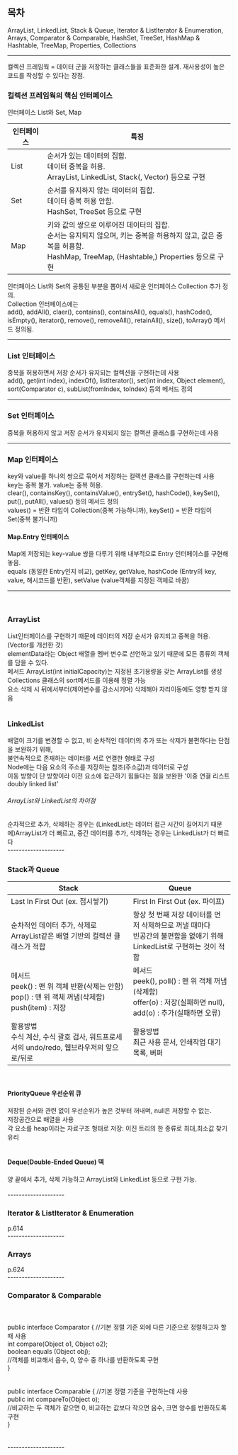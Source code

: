 <h2>목차</h2>  
ArrayList,   
LinkedList,  
Stack & Queue,  
Iterator & Listlterator & Enumeration,  
Arrays,  
Comparator & Comparable,  
HashSet,  
TreeSet,  
HashMap & Hashtable,  
TreeMap,  
Properties,  
Collections  

-------------

컬렉션 프레임웍 = 데이터 군을 저장하는 클래스들을 표준화한 설계. 재사용성이 높은 코드를 작성할 수 있다는 장점.  
  
<h3>컬렉션 프레임웍의 핵심 인터페이스</h3>
인터페이스 List와 Set, Map  
<table>
  <thead>
    <tr>
      <th>인터페이스</th>
      <th>특징</th>
    </tr>
  </thead>
  <tbody>
    <tr>
      <td>List</td>
      <td>순서가 있는 데이터의 집합.<br> 데이터 중복을 허용.<br> ArrayList, LinkedList, Stack(, Vector) 등으로 구현</td>
    </tr>
    <tr>
      <td>Set</td>
      <td>순서를 유지하지 않는 데이터의 집합.<br> 데이터 중복 허용 안함.<br> HashSet, TreeSet 등으로 구현</td>
    </tr>
    <tr>
      <td>Map</td>
      <td>키와 값의 쌍으로 이루어진 데이터의 집합.<br> 순서는 유지되지 않으며, 키는 중복을 허용하지 않고, 값은 중복을 허용함.<br> HashMap, TreeMap, (Hashtable,) Properties 등으로 구현</td>
    </tr>
  </tbody>
</table>
인터페이스 List와 Set의 공통된 부분을 뽑아서 새로운 인터페이스 Collection 추가 정의.<br>
Collection 인터페이스에는<br> add(), addAll(), claer(), contains(), containsAll(), equals(), hashCode(), isEmpty(), iterator(), remove(), removeAll(), retainAll(), size(), toArray() 메서드 정의됨.<br>

--------------------

<h3>List 인터페이스</h3>
중복을 허용하면서 저장 순서가 유지되는 컬렉션을 구현하는데 사용<br>
add(), get(int index), indexOf(), listlterator(), set(int index, Object element), sort(Comparator c), subList(fromIndex, toIndex) 등의 메서드 정의<br>

--------------------

<h3>Set 인터페이스</h3>
중복을 허용하지 않고 저장 순서가 유지되지 않는 컬랙션 클래스를 구현하는데 사용<br>

--------------------

<h3>Map 인터페이스</h3>
key와 value를 하나의 쌍으로 묶어서 저장하는 컬렉션 클래스를 구현하는데 사용<br>
key는 중복 불가. value는 중복 허용.<br>
clear(), containsKey(), containsValue(), entrySet(), hashCode(), keySet(), put(), putAll(), values() 등의 메서드 정의<br>
values() = 반환 타입이 Collection(중복 가능하니까), keySet() = 반환 타입이 Set(중복 불가니까)
  <br>
<h4>Map.Entry 인터페이스</h4>
Map에 저장되는 key-value 쌍을 다루기 위해 내부적으로 Entry 인터페이스를 구현해놓음.<br>
equals (동일한 Entry인지 비교), getKey, getValue, hashCode (Entry의 key, value, 해시코드를 반환), setValue (value객체를 지정된 객체로 바꿈)<br>

--------------------
<br>
<h3>ArrayList</h3>
List인터페이스를 구현하기 때문에 데이터의 저장 순서가 유지되고 중복을 허용.(Vector를 개선한 것)<br>
elementData라는 Object 배열을 멤버 변수로 선언하고 있기 때문에 모든 종류의 객체를 담을 수 있다.<br>
메서드 ArrayList(int initialCapacity)는 지정된 초기용량을 갖는 ArrayList를 생성<br>
Collections 클래스의 sort메서드를 이용해 정렬 가능<br>
요소 삭제 시 뒤에서부터(제어변수를 감소시키며) 삭제해야 자리이동에도 영향 받지 않음<br>
<br>
<h3>LinkedList</h3>
배열이 크기를 변경할 수 없고, 비 순차적인 데이터의 추가 또는 삭제가 불편하다는 단점을 보완하기 위해,<br>
불연속적으로 존재하는 데이터를 서로 연결한 형태로 구성<br>
Node에는 다음 요소의 주소를 저장하는 참조(주소값)과 데이터로 구성<br>
이동 방향이 단 방향이라 이전 요소에 접근하기 힘들다는 점을 보완한 '이중 연결 리스트 doubly linked list'<br>
<h6>ArrayList와 LinkedList의 차이점</h6>
순차적으로 추가, 삭제하는 경우는 (LinkedList는 데이터 접근 시간이 길어지기 때문에)ArrayList가 더 빠르고, 중간 데이터를 추가, 삭제하는 경우는 LinkedList가 더 빠르다<br>
--------------------
<br>
<h3>Stack과 Queue</h3>

<table>
  <thead>
    <tr>
      <th>Stack</th>
      <th>Queue</th>
    </tr>
  </thead>
  <tbody>
    <tr>
      <td>Last In First Out (ex. 접시쌓기)</td>
      <td>First In First Out (ex. 파이프)</td>
    </tr>
    <tr>
      <td>순차적인 데이터 추가, 삭제로 ArrayList같은 배열 기반의 컬렉션 클래스가 적합</td>
      <td>항상 첫 번째 저장 데이터를 먼저 삭제하므로 꺼낼 때마다 <br>빈공간의 불편함을 없애기 위해 LinkedList로 구현하는 것이 적합</td>
    </tr>
    <tr>
      <td>메서드<br> peek() : 맨 위 객체 반환(삭제는 안함)<br> pop() : 맨 위 객체 꺼냄(삭제함)<br> push(item) : 저장 </td>
      <td>메서드<br> peek(), poll() : 맨 위 객체 꺼냄(삭제함)<br> offer(o) : 저장(실패하면 null), add(o) : 추가(실패하면 오류) </td>
    </tr>
    <tr>
      <td>활용방법<br> 수식 계산, 수식 괄호 검사, 워드프로세서의 undo/redo, 웹브라우저의 앞으로/뒤로 </td>
      <td>활용방법<br> 최근 사용 문서, 인쇄작업 대기목록, 버퍼 </td>
    </tr>
  </tbody>
</table>
<br>
<h4>PriorityQueue 우선순위 큐</h4>
저장된 순서와 관련 없이 우선순위가 높은 것부터 꺼내며, null은 저장할 수 없는.<br>
저장공간으로 배열을 사용<br>
각 요소를 heap이라는 자료구조 형태로 저장: 이진 트리의 한 종류로 최대,최소값 찾기 유리<br>
<br>
<h4>Deque(Double-Ended Queue) 덱</h4>
양 끝에서 추가, 삭제 가능하고 ArrayList와 LinkedList 등으로 구현 가능.<br>
<br>
--------------------
<br>
<h3>Iterator & Listlterator & Enumeration </h3>
p.614
<br>
--------------------
<br>
<h3>Arrays </h3>
p.624
<br>
--------------------
<br>
<h3>Comparator & Comparable </h3>
<br>
<br>
public interface Comparator { //기본 정렬 기준 외에 다른 기준으로 정렬하고자 할 때 사용<br>
  int compare(Object o1, Object o2);<br>
  boolean equals (Object obj);<br>
  //객체를 비교해서 음수, 0, 양수 중 하나를 반환하도록 구현<br>
}<br>

<br>
<br>
public interface Comparable { //기본 정렬 기준을 구현하는데 사용<br>
  public int compareTo(Object o); <br>
  //비교하는 두 객체가 같으면 0, 비교하는 값보다 작으면 음수, 크면 양수를 반환하도록 구현<br>
}<br>
<br>



<br>
--------------------











